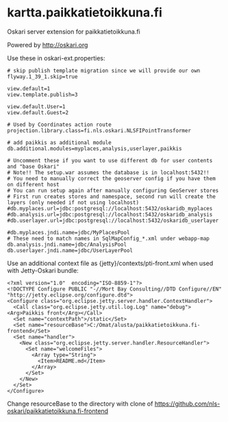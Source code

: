 # kartta.paikkatietoikkuna.fi

Oskari server extension for paikkatietoikkuna.fi

Powered by http://oskari.org

Use these in oskari-ext.properties:

    # skip publish template migration since we will provide our own
    flyway.1_39_1.skip=true

    view.default=1
    view.template.publish=3
    
    view.default.User=1
    view.default.Guest=2
    
    # Used by Coordinates action route
    projection.library.class=fi.nls.oskari.NLSFIPointTransformer

    # add paikkis as additional module
    db.additional.modules=myplaces,analysis,userlayer,paikkis
    
    # Uncomment these if you want to use different db for user contents and "base Oskari"
    # Note!! The setup.war assumes the database is in localhost:5432!!
    # You need to manually correct the geoserver config if you have them on different host
    # You can run setup again after manually configuring GeoServer stores
    # First run creates stores and namespace, second run will create the layers (only needed if not using localhost)
    #db.myplaces.url=jdbc:postgresql://localhost:5432/oskaridb_myplaces
    #db.analysis.url=jdbc:postgresql://localhost:5432/oskaridb_analysis
    #db.userlayer.url=jdbc:postgresql://localhost:5432/oskaridb_userlayer
    
    #db.myplaces.jndi.name=jdbc/MyPlacesPool
    # These need to match names in SqlMapConfig_*.xml under webapp-map
    db.analysis.jndi.name=jdbc/AnalysisPool
    db.userlayer.jndi.name=jdbc/UserLayerPool

Use an additional context file as {jetty}/contexts/pti-front.xml when used with Jetty-Oskari bundle:
 
    <?xml version="1.0"  encoding="ISO-8859-1"?>
    <!DOCTYPE Configure PUBLIC "-//Mort Bay Consulting//DTD Configure//EN" "http://jetty.eclipse.org/configure.dtd">
    <Configure class="org.eclipse.jetty.server.handler.ContextHandler">
      <Call class="org.eclipse.jetty.util.log.Log" name="debug"><Arg>Paikkis front</Arg></Call>
      <Set name="contextPath">/static</Set>
      <Set name="resourceBase">C:/Omat/alusta/paikkatietoikkuna.fi-frontend</Set>
      <Set name="handler">
        <New class="org.eclipse.jetty.server.handler.ResourceHandler">
          <Set name="welcomeFiles">
            <Array type="String">
              <Item>README.md</Item>
            </Array>
          </Set>
        </New>
      </Set>
    </Configure>
    
Change resourceBase to the directory with clone of https://github.com/nls-oskari/paikkatietoikkuna.fi-frontend
 